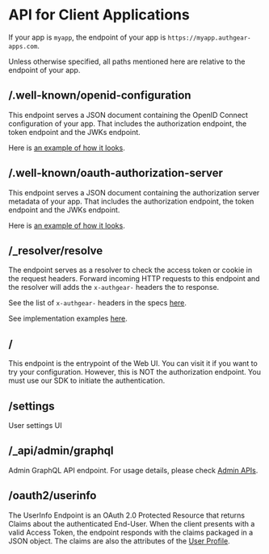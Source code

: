 # API for Client Applications

If your app is `myapp`, the endpoint of your app is `https://myapp.authgear-apps.com`.

Unless otherwise specified, all paths mentioned here are relative to the endpoint of your app.

## /.well-known/openid-configuration

This endpoint serves a JSON document containing the OpenID Connect configuration of your app. That includes the authorization endpoint, the token endpoint and the JWKs endpoint.

Here is [an example of how it looks](https://accounts.portal.authgearapps.com/.well-known/openid-configuration).

## /.well-known/oauth-authorization-server

This endpoint serves a JSON document containing the authorization server metadata of your app. That includes the authorization endpoint, the token endpoint and the JWKs endpoint.

Here is [an example of how it looks](https://accounts.portal.authgear.com/.well-known/openid-configuration).

## /\_resolver/resolve

The endpoint serves as a resolver to check the access token or cookie in the request headers. Forward incoming HTTP requests to this endpoint and the resolver will adds the `x-authgear-` headers the to response.

See the list of `x-authgear-` headers in the specs [here](https://github.com/authgear/authgear-server/blob/master/docs/specs/api-resolver.md).

See implementation examples [here](../../get-started/backend-integration/nginx.md).

## /

This endpoint is the entrypoint of the Web UI. You can visit it if you want to try your configuration. However, this is NOT the authorization endpoint. You must use our SDK to initiate the authentication.

## /settings

User settings UI

## /\_api/admin/graphql

Admin GraphQL API endpoint. For usage details, please check [Admin APIs](admin-api/).

## /oauth2/userinfo

The UserInfo Endpoint is an OAuth 2.0 Protected Resource that returns Claims about the authenticated End-User. When the client presents with a valid Access Token, the endpoint responds with the claims packaged in a JSON object. The claims are also the attributes of the [User Profile](../../integrate/user-profile.md).&#x20;

